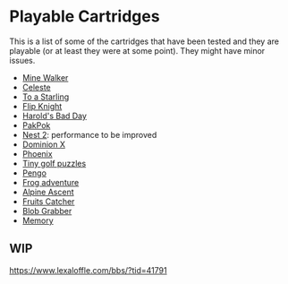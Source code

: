# Playable Cartridges

This is a list of some of the cartridges that have been tested and they are playable (or at least they were at some point). They might have minor issues.

- [Mine Walker](https://www.lexaloffle.com/bbs/?tid=42395)
- [Celeste](https://www.lexaloffle.com/bbs/?tid=2145)
- [To a Starling](https://www.lexaloffle.com/bbs/?tid=45958)
- [Flip Knight](https://www.lexaloffle.com/bbs/?tid=40906)
- [Harold's Bad Day](https://www.lexaloffle.com/bbs/?pid=100973)
- [PakPok](https://www.lexaloffle.com/bbs/?tid=35326)
- [Nest 2](https://www.lexaloffle.com/bbs/?tid=37753): performance to be improved
- [Dominion X](https://www.lexaloffle.com/bbs/?pid=73231)
- [Phoenix](https://www.lexaloffle.com/bbs/?tid=44727)
- [Tiny golf puzzles](https://www.lexaloffle.com/bbs/?pid=79680)
- [Pengo](https://www.lexaloffle.com/bbs/?tid=45605)
- [Frog adventure](https://www.lexaloffle.com/bbs/?pid=104185)
- [Alpine Ascent](https://www.lexaloffle.com/bbs/?tid=40791)
- [Fruits Catcher](https://www.lexaloffle.com/bbs/?tid=45946)
- [Blob Grabber](https://www.lexaloffle.com/bbs/?tid=45917)
- [Memory](https://www.lexaloffle.com/bbs/?tid=45933)

## WIP
https://www.lexaloffle.com/bbs/?tid=41791
